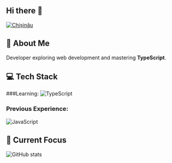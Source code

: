## Hi there 👋

[![Chișinău](https://badgen.net/badge/Weather/Chisinau/Sunny?color=yellow)](https://playing-with-fastapi.vercel.app/weather/chisinau)


## 🚀 About Me
Developer exploring web development and mastering **TypeScript**.

## 💻 Tech Stack

###Learning:
![TypeScript](https://shields.io/badge/TypeScript-3178C6?logo=TypeScript&logoColor=FFF&style=flat-square)

### Previous Experience:
![JavaScript](https://shields.io/badge/JavaScript-F7DF1E?logo=JavaScript&logoColor=000&style=flat-square)

## 🌱 Current Focus
![GitHub stats](https://github-readme-stats.vercel.app/api?username=magwaer-dev&show_icons=true&theme=tokyonight)
